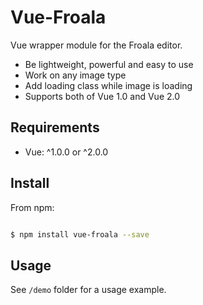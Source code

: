 Vue-Froala
========

Vue wrapper module for the Froala editor.

* Be lightweight, powerful and easy to use
* Work on any image type
* Add loading class while image is loading
* Supports both of Vue 1.0 and Vue 2.0

## Requirements

- Vue: ^1.0.0 or ^2.0.0 

## Install

From npm:

``` sh

$ npm install vue-froala --save

```

## Usage

See `/demo` folder for a usage example.

